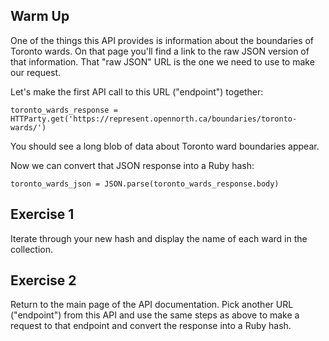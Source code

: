 ## Warm Up
One of the things this API provides is information about the boundaries of Toronto wards. On that page you'll find a link to the raw JSON version of that information. That "raw JSON" URL is the one we need to use to make our request.

Let's make the first API call to this URL ("endpoint") together:
```
toronto_wards_response = HTTParty.get('https://represent.opennorth.ca/boundaries/toronto-wards/')
```
You should see a long blob of data about Toronto ward boundaries appear.

Now we can convert that JSON response into a Ruby hash:
```
toronto_wards_json = JSON.parse(toronto_wards_response.body)
```
## Exercise 1
Iterate through your new hash and display the name of each ward in the collection.

## Exercise 2
Return to the main page of the API documentation. Pick another URL ("endpoint") from this API and use the same steps as above to make a request to that endpoint and convert the response into a Ruby hash.
